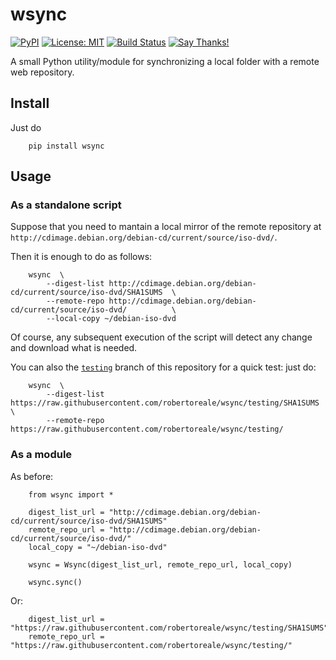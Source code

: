 # wsync

[![PyPI](https://img.shields.io/pypi/v/wsync.svg)](https://pypi.python.org/pypi/wsync)
[![License: MIT](https://img.shields.io/badge/License-MIT-yellow.svg)](https://opensource.org/licenses/MIT)
[![Build Status](https://travis-ci.org/robertoreale/wsync.svg?branch=master)](https://travis-ci.org/robertoreale/wsync)
[![Say Thanks!](https://img.shields.io/badge/Say%20Thanks-!-1EAEDB.svg)](https://saythanks.io/to/robertoreale)

A small Python utility/module for synchronizing a local folder with a remote web repository.


## Install

Just do

        pip install wsync


## Usage

### As a standalone script

Suppose that you need to mantain a local mirror of the remote repository at
`http://cdimage.debian.org/debian-cd/current/source/iso-dvd/`.

Then it is enough to do as follows:

        wsync  \
            --digest-list http://cdimage.debian.org/debian-cd/current/source/iso-dvd/SHA1SUMS  \
            --remote-repo http://cdimage.debian.org/debian-cd/current/source/iso-dvd/          \
            --local-copy ~/debian-iso-dvd

Of course, any subsequent execution of the script will detect any change and download what is needed.

You can also the [`testing`](https://github.com/robertoreale/wsync/tree/testing) branch of this repository for a quick test: just do:

        wsync  \
            --digest-list https://raw.githubusercontent.com/robertoreale/wsync/testing/SHA1SUMS  \
            --remote-repo https://raw.githubusercontent.com/robertoreale/wsync/testing/


### As a module

As before:

        from wsync import *

        digest_list_url = "http://cdimage.debian.org/debian-cd/current/source/iso-dvd/SHA1SUMS"
        remote_repo_url = "http://cdimage.debian.org/debian-cd/current/source/iso-dvd/"
        local_copy = "~/debian-iso-dvd"

        wsync = Wsync(digest_list_url, remote_repo_url, local_copy)

        wsync.sync()

Or:

        digest_list_url = "https://raw.githubusercontent.com/robertoreale/wsync/testing/SHA1SUMS"
        remote_repo_url = "https://raw.githubusercontent.com/robertoreale/wsync/testing/"
